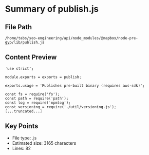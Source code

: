 # Summary of publish.js
  
## File Path
`/home/tabs/seo-engineering/api/node_modules/@mapbox/node-pre-gyp/lib/publish.js`

## Content Preview
```
'use strict';

module.exports = exports = publish;

exports.usage = 'Publishes pre-built binary (requires aws-sdk)';

const fs = require('fs');
const path = require('path');
const log = require('npmlog');
const versioning = require('./util/versioning.js');
[...truncated...]
```

## Key Points
- File type: .js
- Estimated size: 3165 characters
- Lines: 82
